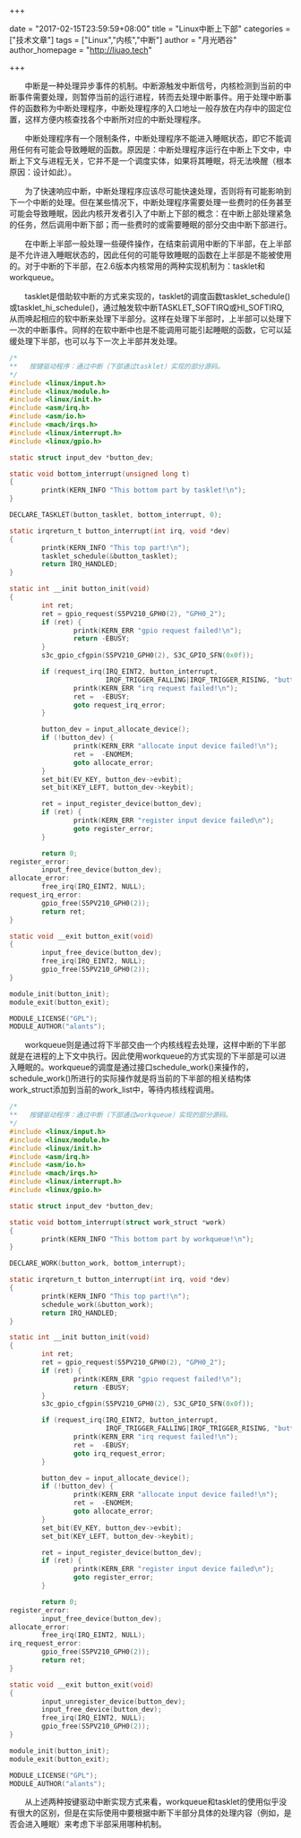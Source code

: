 +++

date = "2017-02-15T23:59:59+08:00"
title = "Linux中断上下部"
categories = ["技术文章"]
tags = ["Linux","内核","中断"]
author = "月光晒谷"
author_homepage =  "http://liuao.tech"

+++


&nbsp; &nbsp; &nbsp; &nbsp;中断是一种处理异步事件的机制。中断源触发中断信号，内核检测到当前的中断事件需要处理，则暂停当前的运行进程，转而去处理中断事件。用于处理中断事件的函数称为中断处理程序，中断处理程序的入口地址一般存放在内存中的固定位置，这样方便内核查找各个中断所对应的中断处理程序。

<!--more-->

&nbsp; &nbsp; &nbsp; &nbsp;中断处理程序有一个限制条件，中断处理程序不能进入睡眠状态，即它不能调用任何有可能会导致睡眠的函数。原因是：中断处理程序运行在中断上下文中，中断上下文与进程无关，它并不是一个调度实体，如果将其睡眠，将无法唤醒（根本原因：设计如此）。

&nbsp; &nbsp; &nbsp; &nbsp;为了快速响应中断，中断处理程序应该尽可能快速处理，否则将有可能影响到下一个中断的处理。但在某些情况下，中断处理程序需要处理一些费时的任务甚至可能会导致睡眠，因此内核开发者引入了中断上下部的概念：在中断上部处理紧急的任务，然后调用中断下部；而一些费时的或需要睡眠的部分交由中断下部进行。

&nbsp; &nbsp; &nbsp; &nbsp;在中断上半部一般处理一些硬件操作，在结束前调用中断的下半部，在上半部是不允许进入睡眠状态的，因此任何的可能导致睡眠的函数在上半部是不能被使用的。对于中断的下半部，在2.6版本内核常用的两种实现机制为：tasklet和workqueue。


&nbsp; &nbsp; &nbsp; &nbsp;tasklet是借助软中断的方式来实现的，tasklet的调度函数tasklet_schedule()或tasklet_hi_schedule()，通过触发软中断TASKLET_SOFTIRQ或HI_SOFTIRQ,从而唤起相应的软中断来处理下半部分。这样在处理下半部时，上半部可以处理下一次的中断事件。同样的在软中断中也是不能调用可能引起睡眠的函数，它可以延缓处理下半部，也可以与下一次上半部并发处理。

```C
/*
**   按键驱动程序：通过中断（下部通过tasklet）实现的部分源码。
*/
#include <linux/input.h>
#include <linux/module.h>
#include <linux/init.h>
#include <asm/irq.h>
#include <asm/io.h> 
#include <mach/irqs.h>
#include <linux/interrupt.h>
#include <linux/gpio.h>

static struct input_dev *button_dev;

static void bottom_interrupt(unsigned long t)
{
        printk(KERN_INFO "This bottom part by tasklet!\n");
}

DECLARE_TASKLET(button_tasklet, bottom_interrupt, 0);

static irqreturn_t button_interrupt(int irq, void *dev)
{
        printk(KERN_INFO "This top part!\n");
        tasklet_schedule(&button_tasklet);
        return IRQ_HANDLED;
}

static int __init button_init(void)
{
        int ret;
        ret = gpio_request(S5PV210_GPH0(2), "GPH0_2");
        if (ret) {
                printk(KERN_ERR "gpio request failed!\n");
                return -EBUSY;
        }
        s3c_gpio_cfgpin(S5PV210_GPH0(2), S3C_GPIO_SFN(0x0f));

        if (request_irq(IRQ_EINT2, button_interrupt,
                        IRQF_TRIGGER_FALLING|IRQF_TRIGGER_RISING, "button-x210", NULL)) {
                printk(KERN_ERR "irq request failed!\n");
                ret =  -EBUSY;
                goto request_irq_error;
        }

        button_dev = input_allocate_device();
        if (!button_dev) {
                printk(KERN_ERR "allocate input device failed!\n");
                ret =  -ENOMEM;
                goto allocate_error;
        }
        set_bit(EV_KEY, button_dev->evbit);
        set_bit(KEY_LEFT, button_dev->keybit);

        ret = input_register_device(button_dev);
        if (ret) {
                printk(KERN_ERR "register input device failed\n");
                goto register_error;
        }

        return 0;
register_error:
        input_free_device(button_dev);
allocate_error:
        free_irq(IRQ_EINT2, NULL);
request_irq_error:
        gpio_free(S5PV210_GPH0(2));
        return ret;
}

static void __exit button_exit(void)
{
        input_free_device(button_dev);
        free_irq(IRQ_EINT2, NULL);
        gpio_free(S5PV210_GPH0(2));
}

module_init(button_init);
module_exit(button_exit);

MODULE_LICENSE("GPL");
MODULE_AUTHOR("alants");
```

&nbsp; &nbsp; &nbsp; &nbsp;workqueue则是通过将下半部交由一个内核线程去处理，这样中断的下半部就是在进程的上下文中执行。因此使用workqueue的方式实现的下半部是可以进入睡眠的。workqueue的调度是通过接口schedule_work()来操作的，schedule_work()所进行的实际操作就是将当前的下半部的相关结构体work_struct添加到当前的work_list中，等待内核线程调用。

```C
/*
**   按键驱动程序：通过中断（下部通过workqueue）实现的部分源码。
*/
#include <linux/input.h>
#include <linux/module.h>
#include <linux/init.h>
#include <asm/irq.h>
#include <asm/io.h>
#include <mach/irqs.h>
#include <linux/interrupt.h>
#include <linux/gpio.h>

static struct input_dev *button_dev;

static void bottom_interrupt(struct work_struct *work)
{      
        printk(KERN_INFO "This bottom part by workqueue!\n");
}

DECLARE_WORK(button_work, bottom_interrupt);

static irqreturn_t button_interrupt(int irq, void *dev)
{
        printk(KERN_INFO "This top part!\n");
        schedule_work(&button_work);
        return IRQ_HANDLED;
}

static int __init button_init(void)
{
        int ret;
        ret = gpio_request(S5PV210_GPH0(2), "GPH0_2");
        if (ret) {
                printk(KERN_ERR "gpio request failed!\n");
                return -EBUSY;
        }
        s3c_gpio_cfgpin(S5PV210_GPH0(2), S3C_GPIO_SFN(0x0f));

        if (request_irq(IRQ_EINT2, button_interrupt,
                        IRQF_TRIGGER_FALLING|IRQF_TRIGGER_RISING, "button-x210", NULL)) {
                printk(KERN_ERR "irq request failed!\n");
                ret =  -EBUSY;
                goto irq_request_error;
        }

        button_dev = input_allocate_device();
        if (!button_dev) {
                printk(KERN_ERR "allocate input device failed!\n");
                ret =  -ENOMEM;
                goto allocate_error;
        }
        set_bit(EV_KEY, button_dev->evbit);
        set_bit(KEY_LEFT, button_dev->keybit);

        ret = input_register_device(button_dev);
        if (ret) {
                printk(KERN_ERR "register input device failed\n");
                goto register_error;
        }

        return 0;
register_error:
        input_free_device(button_dev);
allocate_error:
        free_irq(IRQ_EINT2, NULL);
irq_request_error:
        gpio_free(S5PV210_GPH0(2));
        return ret;
}

static void __exit button_exit(void)
{
        input_unregister_device(button_dev);
        input_free_device(button_dev);
        free_irq(IRQ_EINT2, NULL);
        gpio_free(S5PV210_GPH0(2));
}

module_init(button_init);
module_exit(button_exit);

MODULE_LICENSE("GPL");
MODULE_AUTHOR("alants");
```    




&nbsp; &nbsp; &nbsp; &nbsp;从上述两种按键驱动中断实现方式来看，workqueue和tasklet的使用似乎没有很大的区别，但是在实际使用中要根据中断下半部分具体的处理内容（例如，是否会进入睡眠）来考虑下半部采用哪种机制。